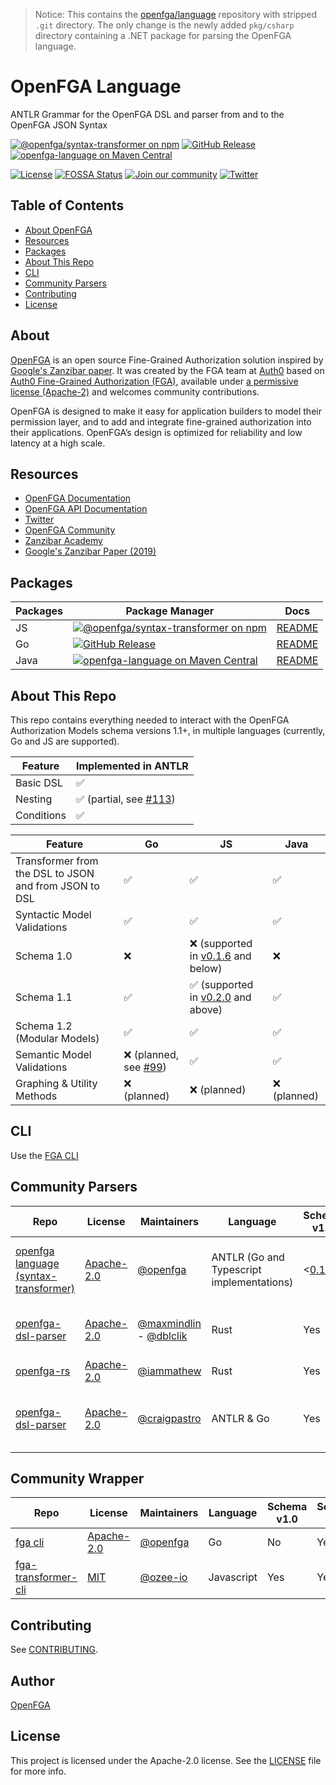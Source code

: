 > Notice: This contains the [openfga/language](https://github.com/openfga/language) repository with stripped `.git` directory. The only change is the newly added `pkg/csharp` directory containing a .NET package for parsing the OpenFGA language.

# OpenFGA Language

ANTLR Grammar for the OpenFGA DSL and parser from and to the OpenFGA JSON Syntax

[![@openfga/syntax-transformer on npm](https://img.shields.io/npm/v/%40openfga%2Fsyntax-transformer/beta?label=%40openfga%2Fsyntax-transformer&style=flat-square)](https://www.npmjs.com/package/@openfga/syntax-transformer)
[![GitHub Release](https://img.shields.io/github/v/release/openfga/language?include_prereleases&filter=pkg%2Fgo%2Fv*&label=go%20release)](https://github.com/openfga/language/tree/main/pkg/go)
[![openfga-language on Maven Central](https://img.shields.io/maven-central/v/dev.openfga/openfga-language?style=flat-square&label=maven-central)](https://central.sonatype.com/artifact/dev.openfga/openfga-language)

[![License](https://img.shields.io/badge/License-Apache_2.0-blue.svg)](./LICENSE)
[![FOSSA Status](https://app.fossa.com/api/projects/git%2Bgithub.com%2Fopenfga%2Flanguage.svg?type=shield)](https://app.fossa.com/projects/git%2Bgithub.com%2Fopenfga%2Flanguage?ref=badge_shield)
[![Join our community](https://img.shields.io/badge/slack-cncf_%23openfga-40abb8.svg?logo=slack)](https://openfga.dev/community)
[![Twitter](https://img.shields.io/twitter/follow/openfga?color=%23179CF0&logo=twitter&style=flat-square "@openfga on Twitter")](https://twitter.com/openfga)

## Table of Contents

- [About OpenFGA](#about)
- [Resources](#resources)
- [Packages](#packages)
- [About This Repo](#about-this-repo)
- [CLI](#cli)
- [Community Parsers](#community-parsers)
- [Contributing](#contributing)
- [License](#license)

## About

[OpenFGA](https://openfga.dev) is an open source Fine-Grained Authorization solution inspired by [Google's Zanzibar paper](https://research.google/pubs/pub48190/). It was created by the FGA team at [Auth0](https://auth0.com) based on [Auth0 Fine-Grained Authorization (FGA)](https://fga.dev), available under [a permissive license (Apache-2)](https://github.com/openfga/rfcs/blob/main/LICENSE) and welcomes community contributions.

OpenFGA is designed to make it easy for application builders to model their permission layer, and to add and integrate fine-grained authorization into their applications. OpenFGA’s design is optimized for reliability and low latency at a high scale.

## Resources

- [OpenFGA Documentation](https://openfga.dev/docs)
- [OpenFGA API Documentation](https://openfga.dev/api/service)
- [Twitter](https://twitter.com/openfga)
- [OpenFGA Community](https://openfga.dev/community)
- [Zanzibar Academy](https://zanzibar.academy)
- [Google's Zanzibar Paper (2019)](https://research.google/pubs/pub48190/)

## Packages

| Packages | Package Manager                                                                                                                                                                                                               | Docs                          |
| -------- | ----------------------------------------------------------------------------------------------------------------------------------------------------------------------------------------------------------------------------- | ----------------------------- |
| JS       | [![@openfga/syntax-transformer on npm](https://img.shields.io/npm/v/%40openfga%2Fsyntax-transformer/beta?label=%40openfga%2Fsyntax-transformer&style=flat-square)](https://www.npmjs.com/package/@openfga/syntax-transformer) | [README](/pkg/js/README.md)   |
| Go       | [![GitHub Release](https://img.shields.io/github/v/release/openfga/language?include_prereleases&filter=pkg%2Fgo%2Fv*&label=openfga-language)](https://github.com/openfga/language/tree/main/pkg/go)                           | [README](/pkg/go/README.md)   |
| Java     | [![openfga-language on Maven Central](https://img.shields.io/maven-central/v/dev.openfga/openfga-language?style=flat-square&label=openfga-language)](https://central.sonatype.com/artifact/dev.openfga/openfga-language)      | [README](/pkg/java/README.md) |

## About This Repo

This repo contains everything needed to interact with the OpenFGA Authorization Models schema versions 1.1+, in multiple languages (currently, Go and JS are supported).

| Feature    | Implemented in ANTLR                                                     |
| ---------- | ------------------------------------------------------------------------ |
| Basic DSL  | ✅                                                                       |
| Nesting    | ✅ (partial, see [#113](https://github.com/openfga/language/issues/113)) |
| Conditions | ✅                                                                       |

| Feature                                               | Go                                                                     | JS                                                                                                      | Java         |
| ----------------------------------------------------- | ---------------------------------------------------------------------- | ------------------------------------------------------------------------------------------------------- | ------------ |
| Transformer from the DSL to JSON and from JSON to DSL | ✅                                                                     | ✅                                                                                                      | ✅           |
| Syntactic Model Validations                           | ✅                                                                     | ✅                                                                                                      | ✅           |
| Schema 1.0                                            | ❌                                                                     | ❌ (supported in [v0.1.6](https://www.npmjs.com/package/@openfga/syntax-transformer/v/0.1.6) and below) | ❌           |
| Schema 1.1                                            | ✅                                                                     | ✅ (supported in [v0.2.0](https://www.npmjs.com/package/@openfga/syntax-transformer) and above)         | ✅           |
| Schema 1.2 (Modular Models)                           | ✅                                                                     | ✅                                                                                                      | ✅           |
| Semantic Model Validations                            | ❌ (planned, see [#99](https://github.com/openfga/language/issues/99)) | ✅                                                                                                      | ✅           |
| Graphing & Utility Methods                            | ❌ (planned)                                                           | ❌ (planned)                                                                                            | ❌ (planned) |

## CLI

Use the [FGA CLI](https://github.com/openfga/cli)

## Community Parsers

| Repo                                                                         | License                                                                            | Maintainers                                                                           | Language                                  | Schema v1.0                                                                 | Schema v1.1                                                                                          | Package Managers                                                                                                                                                                                                                                                                                               | Other Links                                                                                                                    |
| ---------------------------------------------------------------------------- | ---------------------------------------------------------------------------------- | ------------------------------------------------------------------------------------- | ----------------------------------------- | --------------------------------------------------------------------------- | ---------------------------------------------------------------------------------------------------- | -------------------------------------------------------------------------------------------------------------------------------------------------------------------------------------------------------------------------------------------------------------------------------------------------------------- | ------------------------------------------------------------------------------------------------------------------------------ |
| [openfga language (syntax-transformer)](https://github.com/openfga/language) | [Apache-2.0](https://github.com/openfga/language/blob/main/LICENSE)                | [@openfga](https://github.com/orgs/openfga/people)                                    | ANTLR (Go and Typescript implementations) | <[0.1.5](https://www.npmjs.com/package/@openfga/syntax-transformer/v/0.1.5) | Yes (v0.0.8+)                                                                                        | [![npm:@openfga/syntax-transformer](https://img.shields.io/npm/v/@openfga/syntax-transformer.svg?style=flat)](https://www.npmjs.com/package/@openfga/syntax-transformer) - ![GitHub release (latest SemVer)](https://img.shields.io/github/v/release/openfga/language?label=go)                                |                                                                                                                                |
| [openfga-dsl-parser](https://github.com/maxmindlin/openfga-dsl-parser)       | [Apache-2.0](https://github.com/maxmindlin/openfga-dsl-parser/blob/master/LICENSE) | [@maxmindlin](https://github.com/maxmindlin) - [@dblclik](https://github.com/dblclik) | Rust                                      | Yes                                                                         | No                                                                                                   | [![crates:openfga-dsl-parser](https://img.shields.io/crates/v/openfga-dsl-parser.svg?style=flat)](https://crates.io/crates/openfga-dsl-parser)[![pypi:openfga-dsl-parser-python](https://img.shields.io/pypi/v/openfga-dsl-parser-python.svg?style=flat)](https://pypi.org/project/openfga-dsl-parser-python/) | [WASM](https://github.com/dblclik/openfga-dsl-parser-wasm) - [Python](https://github.com/maxmindlin/openfga-dsl-parser-python) |
| [openfga-rs](https://github.com/iammathew/openfga-rs)                        | [Apache-2.0](https://github.com/iammathew/openfga-rs/blob/main/LICENSE.md)         | [@iammathew](https://github.com/iammathew)                                            | Rust                                      | Yes                                                                         | No                                                                                                   |                                                                                                                                                                                                                                                                                                                |                                                                                                                                |
| [openfga-dsl-parser](https://github.com/craigpastro/openfga-dsl-parser)      | [Apache-2.0](https://github.com/craigpastro/openfga-dsl-parser/blob/main/LICENSE)  | [@craigpastro](https://github.com/craigpastro)                                        | ANTLR & Go                                | Yes                                                                         | Partial (requires self). [Supports nesting](https://github.com/openfga/syntax-transformer/issues/34) | ![GitHub release (latest SemVer)](https://img.shields.io/github/v/release/craigpastro/openfga-dsl-parser?label=go)                                                                                                                                                                                             |                                                                                                                                |

## Community Wrapper

| Repo                                                                  | License                                                                 | Maintainers                                        | Language   | Schema v1.0 | Schema v1.1 | Package Managers                                                                                                                                                           | Other Links |
| --------------------------------------------------------------------- | ----------------------------------------------------------------------- | -------------------------------------------------- | ---------- | ----------- | ----------- | -------------------------------------------------------------------------------------------------------------------------------------------------------------------------- | ----------- |
| [fga cli](https://github.com/openfga/cli)                             | [Apache-2.0](https://github.com/openfga/cli/blob/main/LICENSE)          | [@openfga](https://github.com/orgs/openfga/people) | Go         | No          | Yes         | ![GitHub release (latest SemVer)](https://img.shields.io/github/v/release/openfga/cli?label=go)                                                                            |             |
| [fga-transformer-cli](https://github.com/ozee-io/fga-transformer-cli) | [MIT](https://github.com/ozee-io/fga-transformer-cli/blob/main/LICENSE) | [@ozee-io](https://github.com/orgs/ozee-io/people) | Javascript | Yes         | Yes         | [![npm:@openfga/syntax-transformer](https://img.shields.io/npm/v/@ozee-io/fga-transformer-cli.svg?style=flat)](https://www.npmjs.com/package/@ozee-io/fga-transformer-cli) |             |

## Contributing

See [CONTRIBUTING](https://github.com/openfga/.github/blob/main/CONTRIBUTING.md).

## Author

[OpenFGA](https://github.com/openfga)

## License

This project is licensed under the Apache-2.0 license. See the [LICENSE](https://github.com/openfga/language/blob/main/LICENSE) file for more info.
